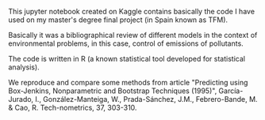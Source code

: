  This jupyter notebook created on Kaggle contains basically the code I have used on my master's degree final project (in Spain known as TFM). 

 Basically it was a bibliographical review of different models in the context of environmental problems, in this case, control of emissions of pollutants.  

 The code is written in R (a known statistical tool developed for statistical analysis). 

  We reproduce and compare some methods from article "Predicting using Box-Jenkins, Nonparametric and Bootstrap Techniques (1995)", García-Jurado, I., González-Manteiga, W., Prada-Sánchez, J.M., Febrero-Bande, M. & Cao, R.  Tech-nometrics, 37, 303-310. 
 
